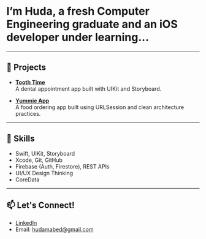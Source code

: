 
# I’m Huda, a fresh Computer Engineering graduate and an iOS developer under learning...

---

## 🚀 Projects

- **[Tooth Time](https://github.com/hudamabed/ToothTime)**  
  A dental appointment app built with UIKit and Storyboard.  

- **[Yummie App](https://github.com/hudamabed/Yummie)**  
  A food ordering app built using URLSession and clean architecture practices.

---

## 🧠 Skills

- Swift, UIKit, Storyboard  
- Xcode, Git, GitHub  
- Firebase (Auth, Firestore), REST APIs  
- UI/UX Design Thinking
- CoreData 

---

## 📫 Let's Connect!

- [LinkedIn](https://www.linkedin.com/in/hudamabed/)  
- Email: hudamabed@gmail.com  

